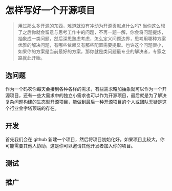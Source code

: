 # 怎样写好一个开源项目

> 用过那么多开源的东西，难道就没有冲动为开源贡献点什么吗? 当你这么想了之后你就会留意与思考工作中的问题，不再一题一解，你会将问题提炼，抽象成一类问题，然后深思熟虑考虑，怎么定义问题边界，思考用哪种方案优雅的解决问题，有哪些依赖又有那些配置需要提取。也许这个问题很小，如果你的方案是当前最好的方案，那你就是类问题最专业的解决者，专家之路就此开始。

## 选问题

作为一个码农你每天会接到各种各样的需求，有些需求略加抽象就可以作为一个开源项目，还有一些大需求中的独立小需求也可以作为开源项目，最后就是为了解决复杂问题构建的生态型开源项目，能做到最后一种开源项目的个人或团队无疑是这个行业金字塔顶端的存在。

## 开发

首先我们会在 github 新建一个项目，然后将项目初始化好。如果项目比较大，你可能需要其他人协助，这是你可以邀请其他开发者加入你的项目。

## 测试

## 推广
